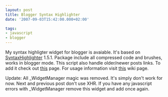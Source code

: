 ```yaml
---
layout: post
title: Blogger Syntax Highlighter
date: '2007-09-03T15:42:00.000+02:00'

tags:
- javascript
- blogger
---
```


My syntax highligter widget for blogger is avaiable. It's based on <a href="http://code.google.com/p/syntaxhighlighter/">SyntaxHighlighter</a> 1.5.1.
Package include all compressed code and brushes, works in blogger mode.
This script also handle older/newer posts links.
To add it check out <a href="http://fazibear.googlepages.com/blogger.html">this</a> page.
For usage information visit <a href="http://code.google.com/p/syntaxhighlighter/wiki/Usage">this</a> wiki page.

Update:
All _WidgetManager magic was removed. It's simply don't work for now. Next and previous post don't use XHR. If you have any javascript errors with _WidgetManager remove this widget and add once again.
